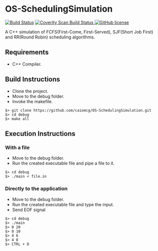 # OS-SchedulingSimulation

[![Build Status](https://travis-ci.org/caiomcg/OS-SchedulingSimulation.svg?branch=master)](https://travis-ci.org/caiomcg/OS-SchedulingSimulation)
<a href="https://scan.coverity.com/projects/caiomcg-os-schedulingsimulation"> <img alt="Coverity Scan Build Status" src="https://scan.coverity.com/projects/10188/badge.svg"/> </a>
[![GitHub license](https://img.shields.io/badge/license-MIT-blue.svg)](https://raw.githubusercontent.com/caiomcg/OS-SchedulingSimulation/master/LICENSE)

A C++ simulation of FCFS(First-Come, First-Served), SJF(Short Job First) and RR(Round Robin) scheduling algorithms.

## Requirements ##

* C++ Compiler.

## Build Instructions ##

* Clone the project.
* Move to the debug folder.
* Invoke the makefile.

```
$> git clone https://github.com/caiomcg/OS-SchedulingSimulation.git
$> cd debug
$> make all
```

## Execution Instructions ##

### With a file ###
* Move to the debug folder.
* Run the created executable file and pipe a file to it.

```
$> cd debug
$> ./main < file.in
```

### Directly to the application ###
* Move to the debug folder.
* Run the created executable file and type the input.
* Send EOF signal

```
$> cd debug
$> ./main
$> 0 20
$> 0 10
$> 4 6
$> 4 8
$> CTRL + D
```
